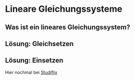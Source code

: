 # Lineare Gleichungssysteme

## Was ist ein lineares Gleichungssystem?



## Lösung: Gleichsetzen

## Lösung: Einsetzen

Hier nochmal bei [Studiflix](https://studyflix.de/mathematik/lineare-gleichungssysteme-2904)